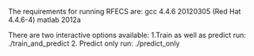 The requirements for running RFECS are:
gcc 4.4.6 20120305 (Red Hat 4.4.6-4)
matlab 2012a 

There are two interactive options available:
1.Train as well as predict
run:   ./train_and_predict
2. Predict only
run:    ./predict_only
